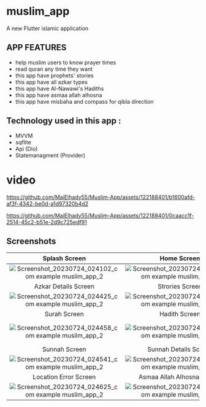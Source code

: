 # muslim_app

A new Flutter islamic application 

## APP FEATURES 

- help muslim users to know prayer times
- read quran any time they want 
- this app have prophets' stories
- this app have all azkar types
- this app have Al-Nawawi's Hadiths
- this app have asmaa allah alhosna
- this app have misbaha and compass for qibla direction

## Technology used in this app :

- MVVM
- sqflite
- Api (Dio)
- Statemanagment (Provider)

# video

https://github.com/MaiElhady55/Muslim-App/assets/122188401/b1600afd-af3f-4342-be0d-a1d97320b4d2
 
https://github.com/MaiElhady55/Muslim-App/assets/122188401/0caacc1f-2514-45c2-b51e-2d9c725edf91


## Screenshots

  Splash Screen                 |     Home Screen          |    Setting Screen     | Azkar Screen 
:-------------------------:|:-------------------------:|:-------------------------:|:-------------------------:
![Screenshot_20230724_024102_com example muslim_app_2](https://github.com/MaiElhady55/Muslim-App/assets/122188401/ed6e534c-c995-4bf5-95d3-780ea2e769d1)|![Screenshot_20230724_024325_com example muslim_app_2](https://github.com/MaiElhady55/Muslim-App/assets/122188401/db85537e-b94c-4993-b2d6-ad3d1b121bc0)|![Screenshot_20230724_024352_com example muslim_app_2](https://github.com/MaiElhady55/Muslim-App/assets/122188401/2b1d8639-c292-42c1-8486-442a2f178158)|![Screenshot_20230724_024418_com example muslim_app_2](https://github.com/MaiElhady55/Muslim-App/assets/122188401/c74da517-21b5-4504-bae4-2757018277d5)
  Azkar Details Screen                 |     Strories Screen          |    Strories Details Screen     | Quran Screen 
![Screenshot_20230724_024425_com example muslim_app_2](https://github.com/MaiElhady55/Muslim-App/assets/122188401/e5b5a27f-a188-4f49-8241-88b38ca4224a)|![Screenshot_20230724_024432_com example muslim_app_2](https://github.com/MaiElhady55/Muslim-App/assets/122188401/5a39ed30-8555-42ec-8aa5-864f7fa59cf7)|![Screenshot_20230724_024436_com example muslim_app_2](https://github.com/MaiElhady55/Muslim-App/assets/122188401/49436587-2a10-45d2-be05-0bde36181b11)|![Screenshot_20230724_024446_com example muslim_app_2](https://github.com/MaiElhady55/Muslim-App/assets/122188401/7a57d684-2961-4d44-98ba-f28d59ab5ce3)
  Surah Screen                 |     Hadith Screen          |    Hadith Details Screen     | Hijri calendar Screen 
![Screenshot_20230724_024458_com example muslim_app_2](https://github.com/MaiElhady55/Muslim-App/assets/122188401/b77d5942-7e09-47ed-8b8d-d683caf0d610)|![Screenshot_20230724_024521_com example muslim_app_2](https://github.com/MaiElhady55/Muslim-App/assets/122188401/8e190c30-9aa7-45a3-9a04-2ade4d636fba)|![Screenshot_20230724_024525_com example muslim_app_2](https://github.com/MaiElhady55/Muslim-App/assets/122188401/37ce2eff-ac61-4aab-adb9-57edb330b0f7)|!![Screenshot_20230724_024533_com example muslim_app_2](https://github.com/MaiElhady55/Muslim-App/assets/122188401/5406e24f-0481-450d-8261-b319fb9e8109)
  Sunnah Screen                 |     Sunnah Details Screen          |    Tasbeh Screen     | Qibla Screen 
![Screenshot_20230724_024541_com example muslim_app_2](https://github.com/MaiElhady55/Muslim-App/assets/122188401/114fcd73-73e0-4df8-a9bf-f30471d0fe94)|![Screenshot_20230724_024546_com example muslim_app_2](https://github.com/MaiElhady55/Muslim-App/assets/122188401/659d5dc7-db32-4ded-8d36-5eb1bdb34e32)|![Screenshot_20230724_024601_com example muslim_app_2](https://github.com/MaiElhady55/Muslim-App/assets/122188401/9a12a928-0435-4f1e-ad01-2e4bb079d61d)|![Screenshot_20230724_024612_com example muslim_app_2](https://github.com/MaiElhady55/Muslim-App/assets/122188401/74705a6a-7ccc-4688-b7a0-53f94197a9b3)
  Location Error Screen                 |     Asmaa Allah Alhosna Screen          |    Asmaa Allah Alhosna Dialog Screen 
![Screenshot_20230724_024625_com example muslim_app_2](https://github.com/MaiElhady55/Muslim-App/assets/122188401/10c72630-4854-4e2c-ad34-4930e3fcd3c0)|![Screenshot_20230724_024644_com example muslim_app_2](https://github.com/MaiElhady55/Muslim-App/assets/122188401/216089d3-8bb5-4335-ba5b-31934793e58a)|![Screenshot_20230724_024652_com example muslim_app_2](https://github.com/MaiElhady55/Muslim-App/assets/122188401/4892e380-2f1a-44bf-93fb-1b7b3cd2a14f)




